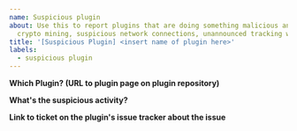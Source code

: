 ```yaml
---
name: Suspicious plugin
about: Use this to report plugins that are doing something malicious and/or undocumented (e.g. 
  crypto mining, suspicious network connections, unannounced tracking without opt-in, ...)
title: '[Suspicious Plugin] <insert name of plugin here>'
labels:
  - suspicious plugin
---
```


<!--
You might come across a plugin that appears to be doing something suspicious that it shouldn't,
like installing things on your system it doesn't need for its task, tracking without the
possibility to opt-in, suspicious network connections to weird locations and so on.

In such a case please first seek clarification of the issue with the plugin author by
getting in touch with them e.g. on their plugin's issue tracker. If this isn't fruitful or
you do not get any reply, fill out the template below and we'll investigate.
-->

**Which Plugin? (URL to plugin page on plugin repository)**

**What's the suspicious activity?**

**Link to ticket on the plugin's issue tracker about the issue**
